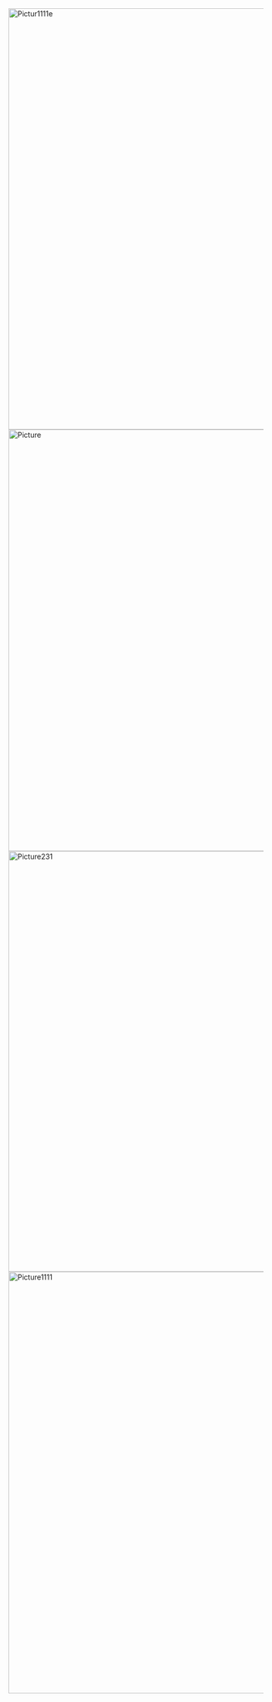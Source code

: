 <img width="1000" height="831" alt="Pictur1111e" src="https://github.com/user-attachments/assets/d28e0ca7-777a-4f3a-bb0a-c25b2d41b2b0" />
<img width="999" height="832" alt="Picture" src="https://github.com/user-attachments/assets/7717d6c1-8599-49d1-abdf-1eb98d34caed" />
<img width="1001" height="830" alt="Picture231" src="https://github.com/user-attachments/assets/15037d77-5b2a-46ec-b440-1c16ce79640e" />
<img width="1003" height="832" alt="Picture1111" src="https://github.com/user-attachments/assets/8773b43e-9699-493a-bf44-db039b684a00" />
